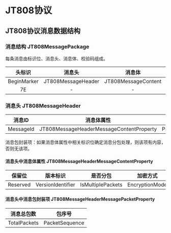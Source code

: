 # JT808协议

## JT808协议消息数据结构

### 消息结构 JT808MessagePackage

每条消息由标识位、消息头、消息体、校验码组成。

|   头标识    |       消息头       |       消息体        |  校验码  |  尾标识   |
| :---------: | :----------------: | :-----------------: | :------: | :-------: |
| BeginMarker | JT808MessageHeader | JT808MessageContent | Checksum | EndMarker |
|     7E      |         -          |          -          |    -     |    7E     |

### 消息头 JT808MessageHeader

|  消息ID   |                消息体属性                |   协议版本号    | 终端手机号  |  消息流水号  |              消息包封装项               |
| :-------: | :--------------------------------------: | :-------------: | :---------: | :----------: | :-------------------------------------: |
| MessageId | JT808MessageHeaderMessageContentProperty | ProtocolVersion | PhoneNumber | SerialNumber | JT808MessageHeaderMessagePacketProperty |

消息包封装项：如果消息体属性中相关标识位确定消息分包处理，则该项有内容，否则无该项。

#### 消息头中消息体属性 JT808MessageHeaderMessageContentProperty

|  保留位  |     版本标识      |     是否分包      |    加密方式    |  消息体长度   |
| :------: | :---------------: | :---------------: | :------------: | :-----------: |
| Reserved | VersionIdentifier | IsMultiplePackets | EncryptionMode | ContentLength |

#### 消息头中消息包封装项 JT808MessageHeaderMessagePacketProperty

|  消息总包数  |     包序号     |
| :----------: | :------------: |
| TotalPackets | PacketSequence |
